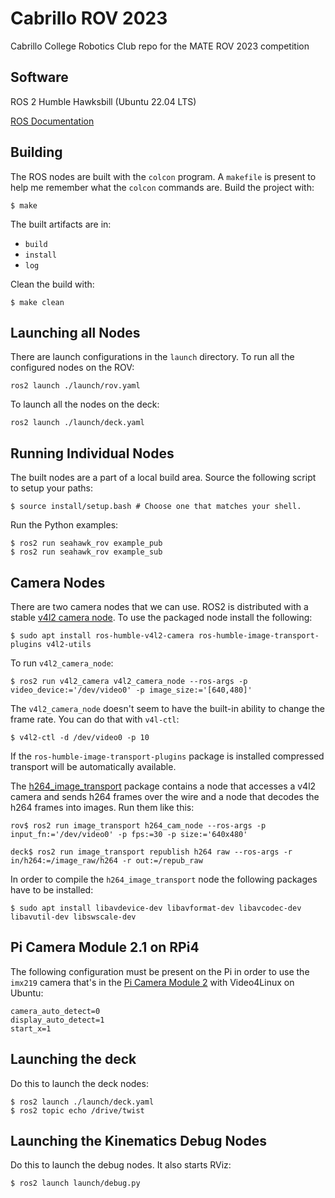 # Cabrillo ROV 2023

Cabrillo College Robotics Club repo for the MATE ROV 2023 competition

## Software

ROS 2 Humble Hawksbill (Ubuntu 22.04 LTS)

[ROS Documentation](http://docs.ros.org/en/humble/index.html)

## Building 

The ROS nodes are built with the `colcon` program. A `makefile` is present to help me remember what the `colcon` commands are. Build the project with:

```console 
$ make 
``` 

The built artifacts are in:

- `build` 
- `install`
- `log` 

Clean the build with:

```console
$ make clean 
``` 

## Launching all Nodes 

There are launch configurations in the `launch` directory. To run all the configured nodes on the ROV:

```console 
ros2 launch ./launch/rov.yaml  
```

To launch all the nodes on the deck:

```console 
ros2 launch ./launch/deck.yaml  
```

## Running Individual Nodes 

The built nodes are a part of a local build area. Source the following script to setup your paths:

```console 
$ source install/setup.bash # Choose one that matches your shell.
``` 

Run the Python examples:

```console
$ ros2 run seahawk_rov example_pub
$ ros2 run seahawk_rov example_sub
```

## Camera Nodes 

There are two camera nodes that we can use. ROS2 is distributed with a stable [v4l2 camera node](https://index.ros.org/r/v4l2_camera/). To use the packaged node install the following:

```console 
$ sudo apt install ros-humble-v4l2-camera ros-humble-image-transport-plugins v4l2-utils
```

To run `v4l2_camera_node`:

```console 
$ ros2 run v4l2_camera v4l2_camera_node --ros-args -p video_device:='/dev/video0' -p image_size:='[640,480]' 
```

The `v4l2_camera_node` doesn't seem to have the built-in ability to change the frame rate. You can do that with `v4l-ctl`:

```console 
$ v4l2-ctl -d /dev/video0 -p 10
```

If the `ros-humble-image-transport-plugins` package is installed compressed transport will be automatically available. 

The [h264_image_transport](https://github.com/clydemcqueen/h264_image_transport) package contains a node that accesses a v4l2 camera and sends h264 frames over the wire and a node that decodes the h264 frames into images. Run them like this:

```console 
rov$ ros2 run image_transport h264_cam_node --ros-args -p input_fn:='/dev/video0' -p fps:=30 -p size:='640x480'

deck$ ros2 run image_transport republish h264 raw --ros-args -r in/h264:=/image_raw/h264 -r out:=/repub_raw
```

In order to compile the `h264_image_transport` node the following packages have to be installed: 

```console
$ sudo apt install libavdevice-dev libavformat-dev libavcodec-dev libavutil-dev libswscale-dev
```

## Pi Camera Module 2.1 on RPi4 

The following configuration must be present on the Pi in order to use the `imx219` camera that's in the [Pi Camera Module 2](https://www.raspberrypi.com/products/camera-module-v2/) with Video4Linux on Ubuntu:

```
camera_auto_detect=0
display_auto_detect=1
start_x=1
```

## Launching the deck

Do this to launch the deck nodes: 

```console 
$ ros2 launch ./launch/deck.yaml
$ ros2 topic echo /drive/twist
```

## Launching the Kinematics Debug Nodes

Do this to launch the debug nodes. It also starts RViz:

```console 
$ ros2 launch launch/debug.py
```
